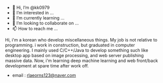 - 👋 Hi, I’m @kk0979
- 👀 I’m interested in ...
- 🌱 I’m currently learning ...
- 💞️ I’m looking to collaborate on ...
- 📫 How to reach me ...

<!---
kk0979/kk0979 is a ✨ special ✨ repository because its `README.md` (this file) appears on your GitHub profile.
You can click the Preview link to take a look at your changes.
--->

Hi, i'm a korean who develop miscellaneous things.
My job is not relative to programming. i work in construction, but graduated in computer engineering.
I mainly used C/C++/Java to develop something
such like desktop app based on image processing, and web server publishing massive data.
Now, i'm learning deep machine learning and web front/back development at spare time after work off.

- email : rlaeorns123@naver.com
